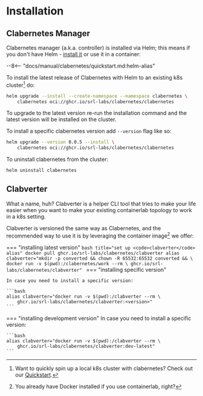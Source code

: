 # Installation

## Clabernetes Manager

Clabernetes manager (a.k.a. controller) is installed via Helm; this means if you don't have Helm - [install it](https://helm.sh/docs/intro/install/) or use it in a container:

--8<-- "docs/manual/clabernetes/quickstart.md:helm-alias"

To install the latest release of Clabernetes with Helm to an existing k8s cluster[^1] do:
<!-- --8<-- [start:chart-install] -->
```bash
helm upgrade --install --create-namespace --namespace clabernetes \
    clabernetes oci://ghcr.io/srl-labs/clabernetes/clabernetes
```
<!-- --8<-- [end:chart-install] -->
To upgrade to the latest version re-run the installation command and the latest version will be installed on the cluster.

To install a specific clabernetes version add `--version` flag like so:

```bash
helm upgrade --version 0.0.5 --install \
    clabernetes oci://ghcr.io/srl-labs/clabernetes/clabernetes
```

To uninstall clabernetes from the cluster:

```bash
helm uninstall clabernetes
```

## Clabverter

What a name, huh? Clabverter is a helper CLI tool that tries to make your life easier when you want to make your existing containerlab topology to work in a k8s setting.

Clabverter is versioned the same way as Clabernetes, and the recommended way to use it is by leveraging the container image[^2] we offer:

=== "installing latest version"
    <!-- --8<-- [start:cv-install] -->
    ```bash title="set up <code>clabverter</code> alias"
    docker pull ghcr.io/srl-labs/clabernetes/clabverter
    alias clabverter="mkdir -p converted && chown -R 65532:65532 converted && \
        docker run -v $(pwd):/clabernetes/work --rm \
        ghcr.io/srl-labs/clabernetes/clabverter"
    ```
    <!-- --8<-- [end:cv-install] -->
=== "installing specific version"

    In case you need to install a specific version:

    ```bash
    alias clabverter="docker run -v $(pwd):/clabverter --rm \
        ghcr.io/srl-labs/clabernetes/clabverter:<version>"
    ```
=== "installing development version"
    In case you need to install a specific version:

    ```bash
    alias clabverter="docker run -v $(pwd):/clabverter --rm \
        ghcr.io/srl-labs/clabernetes/clabverter:dev-latest"
    ```

[^1]: Want to quickly spin up a local k8s cluster with clabernetes? Check out our [Quickstart](quickstart.md).
[^2]: You already have Docker installed if you use containerlab, right?
